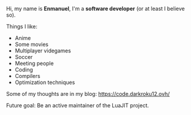 Hi, my name is __Enmanuel__, I'm a __software developer__ (or at least I believe so).

Things I like:
- Anime
- Some movies
- Multiplayer videgames
- Soccer
- Meeting people
- Coding
- Compilers
- Optimization techniques

Some of my thoughts are in my blog: https://code.darkroku12.ovh/

Future goal: Be an active maintainer of the LuaJIT project.
